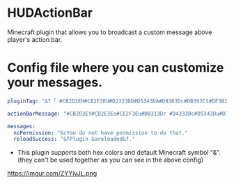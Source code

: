 # HUDActionBar
Minecraft plugin that allows you to broadcast a custom message above player's action bar.

# Config file where you can customize your messages.
```yaml
pluginTag: "&7「 #CB2D3EH#CE2F3EU#D2323DD#D5343DA#D8363Dc#DB393Ct#DF3B3Ci#E23E3Bo#E5403Bn#E8423BB#EC453Aa#EF473Ar &7」&7»&f "

actionBarMessage: "#CB2D3EY#CD2E3Eo#CE2F3Eu#D0313Dr #D4333Dc#D5343Du#D7363Ds#D9373Ct#DA383Co#DC393Cm #E03C3Ct#E13D3Ce#E33E3Bx#E5403Bt #E8423Bh#EA433Be#EC453Ar#ED463Ae#EF473A."

messages:
  noPermission: "&cYou do not have permission to do that."
  reloadSuccess: "&fPlugin &areloaded&f."
```

- This plugin supports both hex colors and default Minecraft symbol "&". (they can't be used together as you can see in the above config)

https://imgur.com/ZYYjvJL.png
